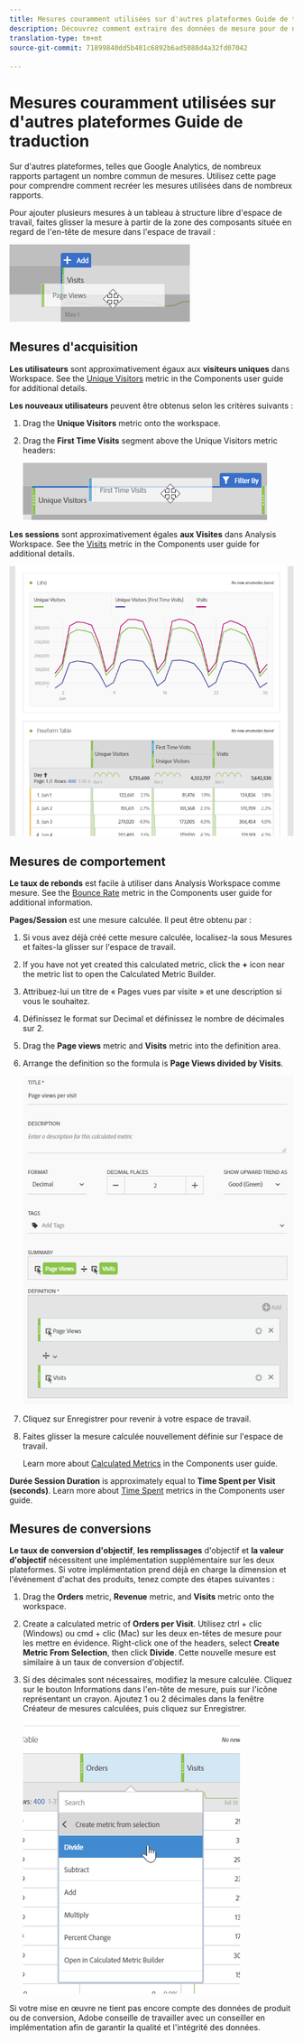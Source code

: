 ```yaml
---
title: Mesures couramment utilisées sur d'autres plateformes Guide de traduction
description: Découvrez comment extraire des données de mesure pour de nombreux rapports courants utilisant une terminologie plus familiarisée avec les utilisateurs de Google Analytics.
translation-type: tm+mt
source-git-commit: 71899840dd5b401c6892b6ad5088d4a32fd07042

---
```



# Mesures couramment utilisées sur d&#39;autres plateformes Guide de traduction

Sur d&#39;autres plateformes, telles que Google Analytics, de nombreux rapports partagent un nombre commun de mesures. Utilisez cette page pour comprendre comment recréer les mesures utilisées dans de nombreux rapports.

Pour ajouter plusieurs mesures à un tableau à structure libre d&#39;espace de travail, faites glisser la mesure à partir de la zone des composants située en regard de l&#39;en-tête de mesure dans l&#39;espace de travail :

![Mesure supplémentaire](../assets/new_metric.png)

## Mesures d&#39;acquisition

**Les utilisateurs** sont approximativement égaux aux **visiteurs uniques** dans Workspace. See the [Unique Visitors](../../../components/c-variables/c-metrics/metrics-unique-visitors.md) metric in the Components user guide for additional details.

**Les nouveaux utilisateurs** peuvent être obtenus selon les critères suivants :

1. Drag the **Unique Visitors** metric onto the workspace.
2. Drag the **First Time Visits** segment above the Unique Visitors metric headers:

   ![Premières visites](../assets/first_time_visits.png)

**Les sessions** sont approximativement égales **aux Visites** dans Analysis Workspace. See the [Visits](../../../components/c-variables/c-metrics/metrics-visit.md) metric in the Components user guide for additional details.

![Mesures d&#39;acquisition](../assets/acquisition_metrics.png)

## Mesures de comportement

**Le taux de rebonds** est facile à utiliser dans Analysis Workspace comme mesure. See the [Bounce Rate](../../../components/c-variables/c-metrics/metrics-bounce-rate.md) metric in the Components user guide for additional information.

**Pages/Session** est une mesure calculée. Il peut être obtenu par :

1. Si vous avez déjà créé cette mesure calculée, localisez-la sous Mesures et faites-la glisser sur l&#39;espace de travail.
2. If you have not yet created this calculated metric, click the **+** icon near the metric list to open the Calculated Metric Builder.
3. Attribuez-lui un titre de « Pages vues par visite » et une description si vous le souhaitez.
4. Définissez le format sur Decimal et définissez le nombre de décimales sur 2.
5. Drag the **Page views** metric and **Visits** metric into the definition area.
6. Arrange the definition so the formula is **Page Views divided by Visits**.

   ![Pages vues par visite](../assets/page_views_per_visit.png)

7. Cliquez sur Enregistrer pour revenir à votre espace de travail.
8. Faites glisser la mesure calculée nouvellement définie sur l&#39;espace de travail.

   Learn more about [Calculated Metrics](../../../components/c-variables/c-metrics/calculated-metric.md) in the Components user guide.

**Durée Session Duration** is approximately equal to **Time Spent per Visit (seconds)**. Learn more about [Time Spent](../../../components/c-variables/c-metrics/metrics-time-spent.md) metrics in the Components user guide.

## Mesures de conversions

**Le taux de conversion d&#39;objectif**, **les remplissages** d&#39;objectif et **la valeur d&#39;objectif** nécessitent une implémentation supplémentaire sur les deux plateformes. Si votre implémentation prend déjà en charge la dimension et l&#39;événement d&#39;achat des produits, tenez compte des étapes suivantes :

1. Drag the **Orders** metric, **Revenue** metric, and **Visits** metric onto the workspace.
1. Create a calculated metric of **Orders per Visit**. Utilisez ctrl + clic (Windows) ou cmd + clic (Mac) sur les deux en-têtes de mesure pour les mettre en évidence. Right-click one of the headers, select **Create Metric From Selection**, then click **Divide**. Cette nouvelle mesure est similaire à un taux de conversion d&#39;objectif.
1. Si des décimales sont nécessaires, modifiez la mesure calculée. Cliquez sur le bouton Informations dans l&#39;en-tête de mesure, puis sur l&#39;icône représentant un crayon. Ajoutez 1 ou 2 décimales dans la fenêtre Créateur de mesures calculées, puis cliquez sur Enregistrer.

   ![Commandes par visite](../assets/orders_per_visit.png)

Si votre mise en œuvre ne tient pas encore compte des données de produit ou de conversion, Adobe conseille de travailler avec un conseiller en implémentation afin de garantir la qualité et l&#39;intégrité des données.
